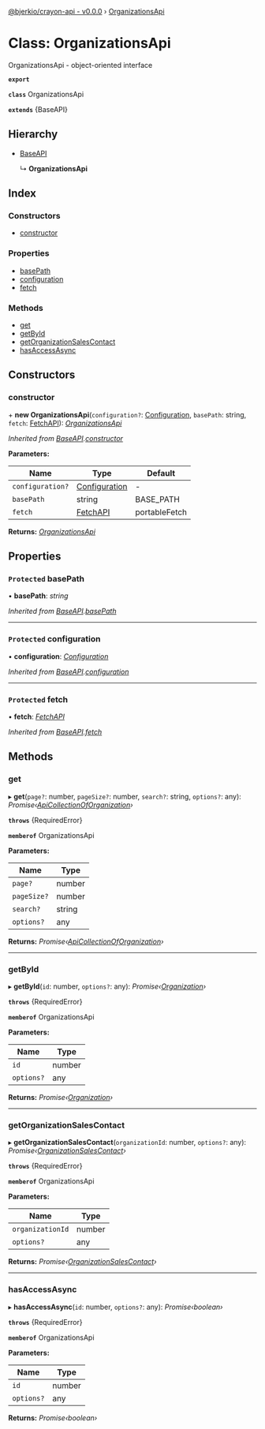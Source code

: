 [@bjerkio/crayon-api - v0.0.0](../README.md) › [OrganizationsApi](organizationsapi.md)

# Class: OrganizationsApi

OrganizationsApi - object-oriented interface

**`export`** 

**`class`** OrganizationsApi

**`extends`** {BaseAPI}

## Hierarchy

* [BaseAPI](baseapi.md)

  ↳ **OrganizationsApi**

## Index

### Constructors

* [constructor](organizationsapi.md#constructor)

### Properties

* [basePath](organizationsapi.md#protected-basepath)
* [configuration](organizationsapi.md#protected-configuration)
* [fetch](organizationsapi.md#protected-fetch)

### Methods

* [get](organizationsapi.md#get)
* [getById](organizationsapi.md#getbyid)
* [getOrganizationSalesContact](organizationsapi.md#getorganizationsalescontact)
* [hasAccessAsync](organizationsapi.md#hasaccessasync)

## Constructors

###  constructor

\+ **new OrganizationsApi**(`configuration?`: [Configuration](configuration.md), `basePath`: string, `fetch`: [FetchAPI](../interfaces/fetchapi.md)): *[OrganizationsApi](organizationsapi.md)*

*Inherited from [BaseAPI](baseapi.md).[constructor](baseapi.md#constructor)*

**Parameters:**

Name | Type | Default |
------ | ------ | ------ |
`configuration?` | [Configuration](configuration.md) | - |
`basePath` | string |  BASE_PATH |
`fetch` | [FetchAPI](../interfaces/fetchapi.md) |  portableFetch |

**Returns:** *[OrganizationsApi](organizationsapi.md)*

## Properties

### `Protected` basePath

• **basePath**: *string*

*Inherited from [BaseAPI](baseapi.md).[basePath](baseapi.md#protected-basepath)*

___

### `Protected` configuration

• **configuration**: *[Configuration](configuration.md)*

*Inherited from [BaseAPI](baseapi.md).[configuration](baseapi.md#protected-configuration)*

___

### `Protected` fetch

• **fetch**: *[FetchAPI](../interfaces/fetchapi.md)*

*Inherited from [BaseAPI](baseapi.md).[fetch](baseapi.md#protected-fetch)*

## Methods

###  get

▸ **get**(`page?`: number, `pageSize?`: number, `search?`: string, `options?`: any): *Promise‹[ApiCollectionOfOrganization](../interfaces/apicollectionoforganization.md)›*

**`throws`** {RequiredError}

**`memberof`** OrganizationsApi

**Parameters:**

Name | Type |
------ | ------ |
`page?` | number |
`pageSize?` | number |
`search?` | string |
`options?` | any |

**Returns:** *Promise‹[ApiCollectionOfOrganization](../interfaces/apicollectionoforganization.md)›*

___

###  getById

▸ **getById**(`id`: number, `options?`: any): *Promise‹[Organization](../interfaces/organization.md)›*

**`throws`** {RequiredError}

**`memberof`** OrganizationsApi

**Parameters:**

Name | Type |
------ | ------ |
`id` | number |
`options?` | any |

**Returns:** *Promise‹[Organization](../interfaces/organization.md)›*

___

###  getOrganizationSalesContact

▸ **getOrganizationSalesContact**(`organizationId`: number, `options?`: any): *Promise‹[OrganizationSalesContact](../interfaces/organizationsalescontact.md)›*

**`throws`** {RequiredError}

**`memberof`** OrganizationsApi

**Parameters:**

Name | Type |
------ | ------ |
`organizationId` | number |
`options?` | any |

**Returns:** *Promise‹[OrganizationSalesContact](../interfaces/organizationsalescontact.md)›*

___

###  hasAccessAsync

▸ **hasAccessAsync**(`id`: number, `options?`: any): *Promise‹boolean›*

**`throws`** {RequiredError}

**`memberof`** OrganizationsApi

**Parameters:**

Name | Type |
------ | ------ |
`id` | number |
`options?` | any |

**Returns:** *Promise‹boolean›*
